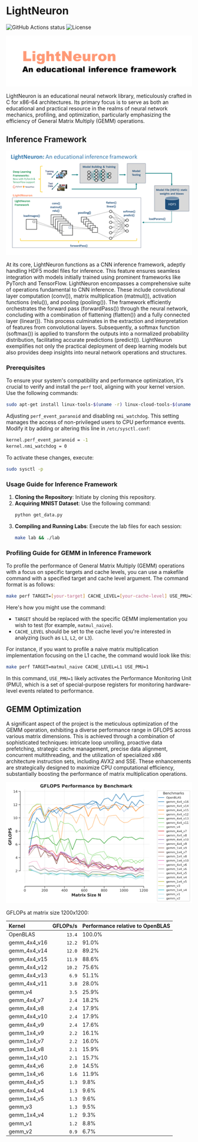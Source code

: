 # LightNeuron 

![GitHub Actions status](https://github.com/jssonx/lightneuron/workflows/test/badge.svg) ![License](https://img.shields.io/badge/license-MIT-green)

![lightneuron](./img/lightneuron.png)

LightNeuron is an educational neural network library, meticulously crafted in C for x86-64 architectures. Its primary focus is to serve as both an educational and practical resource in the realms of neural network mechanics, profiling, and optimization, particularly emphasizing the efficiency of General Matrix Multiply (GEMM) operations.

## Inference Framework

![framework](./img/framework.png)

At its core, LightNeuron functions as a CNN inference framework, adeptly handling HDF5 model files for inference. This feature ensures seamless integration with models initially trained using prominent frameworks like PyTorch and TensorFlow. LightNeuron encompasses a comprehensive suite of operations fundamental to CNN inference. These include convolutional layer computation (conv()), matrix multiplication (matmul()), activation functions (relu()), and pooling (pooling()). The framework efficiently orchestrates the forward pass (forwardPass()) through the neural network, concluding with a combination of flattening (flatten()) and a fully connected layer (linear()). This process culminates in the extraction and interpretation of features from convolutional layers. Subsequently, a softmax function (softmax()) is applied to transform the outputs into a normalized probability distribution, facilitating accurate predictions (predict()). LightNeuron exemplifies not only the practical deployment of deep learning models but also provides deep insights into neural network operations and structures.

### Prerequisites

To ensure your system's compatibility and performance optimization, it's crucial to verify and install the `perf` tool, aligning with your kernel version. Use the following commands:

```bash
sudo apt-get install linux-tools-$(uname -r) linux-cloud-tools-$(uname -r)
```
Adjusting `perf_event_paranoid` and disabling `nmi_watchdog`. This setting manages the access of non-privileged users to CPU performance events. Modify it by adding or altering this line in `/etc/sysctl.conf`:

```bash
kernel.perf_event_paranoid = -1
kernel.nmi_watchdog = 0
```

To activate these changes, execute:

```bash
sudo sysctl -p
```

### Usage Guide for Inference Framework

1. **Cloning the Repository**: Initiate by cloning this repository.
2. **Acquiring MNIST Dataset**: Use the following command:
   ```bash
   python get_data.py
   ```
3. **Compiling and Running Labs**: Execute the lab files for each session:
   ```bash
   make lab && ./lab
   ```

### Profiling Guide for GEMM in Inference Framework

To profile the performance of General Matrix Multiply (GEMM) operations with a focus on specific targets and cache levels, you can use a makefile command with a specified target and cache level argument. The command format is as follows:

```bash
make perf TARGET=[your-target] CACHE_LEVEL=[your-cache-level] USE_PMU=1
```

Here's how you might use the command:

- `TARGET` should be replaced with the specific GEMM implementation you wish to test (for example, `matmul_naive`).
- `CACHE_LEVEL` should be set to the cache level you're interested in analyzing (such as `L1`, `L2`, or `L3`).

For instance, if you want to profile a naive matrix multiplication implementation focusing on the L1 cache, the command would look like this:

```bash
make perf TARGET=matmul_naive CACHE_LEVEL=L1 USE_PMU=1
```

In this command, `USE_PMU=1` likely activates the Performance Monitoring Unit (PMU), which is a set of special-purpose registers for monitoring hardware-level events related to performance. 

## GEMM Optimization

A significant aspect of the project is the meticulous optimization of the GEMM operation, exhibiting a diverse performance range in GFLOPS across various matrix dimensions. This is achieved through a combination of sophisticated techniques: intricate loop unrolling, proactive data prefetching, strategic cache management, precise data alignment, concurrent multithreading, and the utilization of specialized x86 architecture instruction sets, including AVX2 and SSE. These enhancements are strategically designed to maximize CPU computational efficiency, substantially boosting the performance of matrix multiplication operations.

![gflops_performance](./img/gflops_performance.png)

GFLOPs at matrix size 1200x1200:
<!-- benchmark_results -->
| Kernel | GFLOPs/s | Performance relative to OpenBLAS |
|:-------|---------:|:-------------------------------|
| OpenBLAS | `13.4` | 100.0% |
| gemm_4x4_v16 | `12.2` | 91.0% |
| gemm_4x4_v14 | `12.0` | 89.2% |
| gemm_4x4_v15 | `11.9` | 88.6% |
| gemm_4x4_v12 | `10.2` | 75.6% |
| gemm_4x4_v13 | `6.9` | 51.1% |
| gemm_4x4_v11 | `3.8` | 28.0% |
| gemm_v4 | `3.5` | 25.9% |
| gemm_4x4_v7 | `2.4` | 18.2% |
| gemm_4x4_v8 | `2.4` | 17.9% |
| gemm_4x4_v10 | `2.4` | 17.9% |
| gemm_4x4_v9 | `2.4` | 17.6% |
| gemm_1x4_v9 | `2.2` | 16.1% |
| gemm_1x4_v7 | `2.2` | 16.0% |
| gemm_1x4_v8 | `2.1` | 15.9% |
| gemm_1x4_v10 | `2.1` | 15.7% |
| gemm_4x4_v6 | `2.0` | 14.5% |
| gemm_1x4_v6 | `1.6` | 11.9% |
| gemm_4x4_v5 | `1.3` | 9.8% |
| gemm_4x4_v4 | `1.3` | 9.6% |
| gemm_1x4_v5 | `1.3` | 9.6% |
| gemm_v3 | `1.3` | 9.5% |
| gemm_1x4_v4 | `1.2` | 9.3% |
| gemm_v1 | `1.2` | 8.8% |
| gemm_v2 | `0.9` | 6.7% |
<!-- benchmark_results -->
